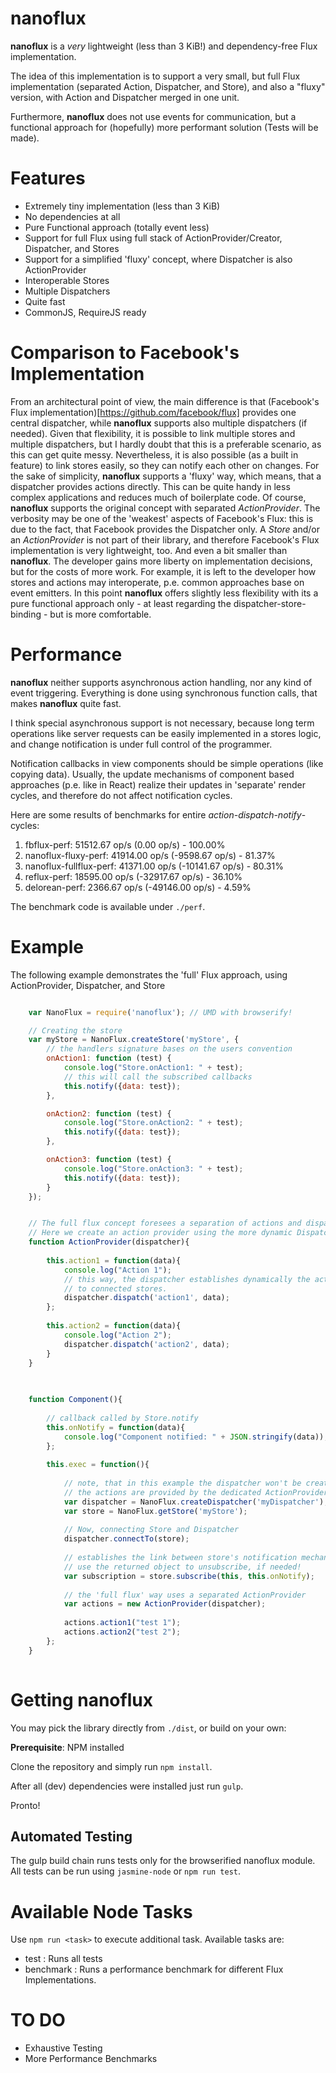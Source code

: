 # nanoflux

__nanoflux__ is a *very* lightweight (less than 3 KiB!) and dependency-free Flux implementation.

The idea of this implementation is to support a very small, but full Flux implementation (separated Action, Dispatcher, and Store), 
and also a "fluxy" version, with Action and Dispatcher merged in one unit. 

Furthermore, __nanoflux__ does not use events for communication, but a functional approach for (hopefully) more performant solution (Tests will be made).

# Features

- Extremely tiny implementation (less than 3 KiB)
- No dependencies at all
- Pure Functional approach (totally event less)
- Support for full Flux using full stack of ActionProvider/Creator, Dispatcher, and Stores
- Support for a simplified 'fluxy' concept, where Dispatcher is also ActionProvider
- Interoperable Stores
- Multiple Dispatchers
- Quite fast
- CommonJS, RequireJS ready



# Comparison to Facebook's Implementation

From an architectural point of view, the main difference is that (Facebook's Flux implementation)[https://github.com/facebook/flux] provides 
one central dispatcher, while __nanoflux__ supports also multiple dispatchers (if needed). Given that flexibility, it is possible to link multiple stores 
and multiple dispatchers, but I hardly doubt that this is a preferable scenario, as this can get quite messy. Nevertheless, it is also possible 
(as a built in feature) to link stores easily, so they can notify each other on changes.
For the sake of simplicity, __nanoflux__ supports a 'fluxy' way, which means, that a dispatcher provides actions directly. This can be quite handy in less 
complex applications and reduces much of boilerplate code. Of course, __nanoflux__  supports the original concept with separated *ActionProvider*. 
The verbosity may be one of the 'weakest' aspects of Facebook's Flux: this is due to the fact, that Facebook provides the Dispatcher only. 
A *Store* and/or an *ActionProvider* is not part of their library, and therefore Facebook's Flux implementation is very lightweight, too. 
And even a bit smaller than __nanoflux__.  The developer gains more liberty on implementation decisions, but for the costs of more work. 
For example, it is left to the developer how stores and actions may interoperate, p.e. common approaches base on event emitters. 
In this point __nanoflux__ offers slightly less flexibility with its a pure functional approach only - at least regarding 
the dispatcher-store-binding - but is more comfortable. 
 

# Performance

__nanoflux__ neither supports asynchronous action handling, nor any kind of event triggering.
Everything is done using synchronous function calls, that makes __nanoflux__ quite fast.

I think special asynchronous support is not necessary, because long term operations like server requests can be easily
implemented in a stores logic, and change notification is under full control of the programmer.

Notification callbacks in view components should be simple operations (like copying data). Usually, 
the update mechanisms of component based approaches (p.e. like in React) realize their updates in 'separate' render
cycles, and therefore do not affect notification cycles.

Here are some results of benchmarks for entire *action-dispatch-notify*-cycles:

1. fbflux-perf: 51512.67 op/s (0.00 op/s) - 100.00%
2. nanoflux-fluxy-perf: 41914.00 op/s (-9598.67 op/s) - 81.37%
3. nanoflux-fullflux-perf: 41371.00 op/s (-10141.67 op/s) - 80.31%
4. reflux-perf: 18595.00 op/s (-32917.67 op/s) - 36.10%
5. delorean-perf: 2366.67 op/s (-49146.00 op/s) - 4.59%


The benchmark code is available under `./perf`.

# Example

The following example demonstrates the 'full' Flux approach, using ActionProvider, Dispatcher, and Store

```javascript

	var NanoFlux = require('nanoflux'); // UMD with browserify!

	// Creating the store
    var myStore = NanoFlux.createStore('myStore', {    
        // the handlers signature bases on the users convention
        onAction1: function (test) {
            console.log("Store.onAction1: " + test);
            // this will call the subscribed callbacks
            this.notify({data: test});
        },

        onAction2: function (test) {
            console.log("Store.onAction2: " + test);
            this.notify({data: test});
        },

        onAction3: function (test) {
            console.log("Store.onAction3: " + test);
            this.notify({data: test});
        }
    });
```
    
```javascript

    // The full flux concept foresees a separation of actions and dispatcher
    // Here we create an action provider using the more dynamic Dispatcher.dispatch method.
    function ActionProvider(dispatcher){
    
        this.action1 = function(data){
            console.log("Action 1");
            // this way, the dispatcher establishes dynamically the action binding
            // to connected stores.
            dispatcher.dispatch('action1', data);
        };
    
        this.action2 = function(data){
            console.log("Action 2");
            dispatcher.dispatch('action2', data);
        }
    }
    
```
    
```javascript
    
    function Component(){
    
        // callback called by Store.notify
        this.onNotify = function(data){
            console.log("Component notified: " + JSON.stringify(data));
        };
    
        this.exec = function(){
    
            // note, that in this example the dispatcher won't be created with any actions.
            // the actions are provided by the dedicated ActionProvider    
            var dispatcher = NanoFlux.createDispatcher('myDispatcher');
            var store = NanoFlux.getStore('myStore');
            
            // Now, connecting Store and Dispatcher
            dispatcher.connectTo(store);
            
            // establishes the link between store's notification mechanism and this component.
            // use the returned object to unsubscribe, if needed!
            var subscription = store.subscribe(this, this.onNotify);
    
            // the 'full flux' way uses a separated ActionProvider
            var actions = new ActionProvider(dispatcher);
    
            actions.action1("test 1");
            actions.action2("test 2");
        };
    }
    
```

# Getting nanoflux

You may pick the library directly from ``./dist``, or build on your own:

__Prerequisite__: NPM installed

Clone the repository and simply run ``npm install``.

After all (dev) dependencies were installed just run ``gulp``.

Pronto!

## Automated Testing

The gulp build chain runs tests only for the browserified nanoflux module. All tests can be run using `jasmine-node` or `npm run test`. 


# Available Node Tasks

Use `npm run <task>` to execute additional task. Available tasks are:
 
- test : Runs all tests
- benchmark : Runs a performance benchmark for different Flux Implementations. 

# TO DO

- Exhaustive Testing
- More Performance Benchmarks
